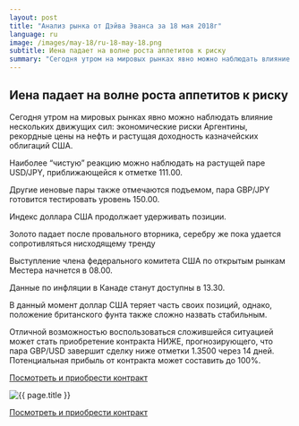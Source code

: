 ```yaml
---
layout: post
title: "Анализ рынка от Дэйва Эванса за 18 мая 2018г"
language: ru
image: /images/may-18/ru-18-may-18.png
subtitle: Иена падает на волне роста аппетитов к риску
summary: "Сегодня утром на мировых рынках явно можно наблюдать влияние нескольких движущих сил: экономические риски Аргентины, рекордные цены на нефть и растущая доходность казначейских облигаций США"
---
```

##  Иена падает на волне роста аппетитов к риску

Сегодня утром на мировых рынках явно можно наблюдать влияние нескольких движущих сил: экономические риски Аргентины, рекордные цены на нефть и растущая доходность казначейских облигаций США.

Наиболее “чистую” реакцию можно наблюдать на растущей паре USD/JPY, приближающейся к отметке 111.00.

Другие иеновые пары также отмечаются подъемом, пара GBP/JPY готовится тестировать уровень 150.00.

Индекс доллара США продолжает удерживать позиции.

Золото падает после провального вторника, серебру же пока удается сопротивляться нисходящему тренду
 
 
Выступление члена федерального комитета США по открытым рынкам Местера начнется в 08.00.

Данные по инфляции в Канаде станут доступны в 13.30.
 
 
В данный момент доллар США теряет часть своих позиций, однако, положение британского фунта также сложно назвать стабильным.

Отличной возможностью воспользоваться сложившейся ситуацией может стать приобретение контракта НИЖЕ, прогнозирующего, что пара GBP/USD завершит сделку ниже отметки 1.3500 через 14 дней. Потенциальная прибыль от контракта может составить до 100%.


<a href="http://record.binary.com/_bivVDfg8lHux76XffYA0JmNd7ZgqdRLk/1/market=forex&underlying=frxGBPUSD&formname=higherlower&duration_amount=14&duration_units=d&amount=10&amount_type=payout&expiry_type=duration&barrier=1.3500" target="_blank">Посмотреть и приобрести контракт</a>

<img src="{{ site.url }}/images/may-18/ru-18-may-18.png" alt="{{ page.title }}"  title="{{ page.title }}">

<a href="%LINK%%?https://www.binary.com/d/trade.cgi?market=forex&underlying=frxGBPUSD&formname=higherlower&duration_amount=14&duration_units=d&amount=10&amount_type=payout&expiry_type=duration&barrier=1.3500" target="_blank">Посмотреть и приобрести контракт</a>

